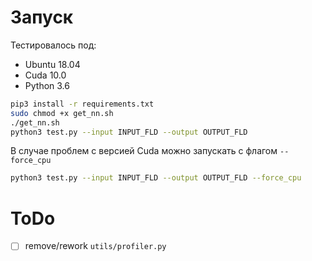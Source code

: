 # Запуск
Тестировалось под:
- Ubuntu 18.04
- Cuda 10.0
- Python 3.6

```sh
pip3 install -r requirements.txt
sudo chmod +x get_nn.sh
./get_nn.sh
python3 test.py --input INPUT_FLD --output OUTPUT_FLD
```

В случае проблем с версией Cuda можно запускать с флагом `--force_cpu`
```sh
python3 test.py --input INPUT_FLD --output OUTPUT_FLD --force_cpu
```

# ToDo

- [ ] remove/rework `utils/profiler.py`